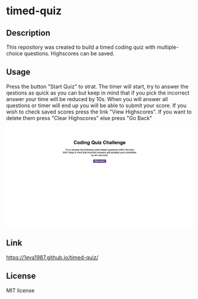 # timed-quiz

## Description

This repository was created to build a timed coding quiz with multiple-choice questions. Highscores can be saved.

## Usage

Press the button "Start Quiz" to strat. The timer will start, try to answer the qestions as quick as you can but keep in mind that if you pick the incorrect answer your time will be reduced by 10s. When you will answer all questions or timer will end up you will be able to submit your score. If you wish to check saved scores press the link "View Highscores". If you want to delete them press "Clear Highscores" else press "Go Back"

![image of deployed timed-quiz webpage](./images/screencapture-127-0-0-1-5502-index-html-2023-01-14-16_21_34.png)

## Link

https://1eva1987.github.io/timed-quiz/

## License

MIT license
